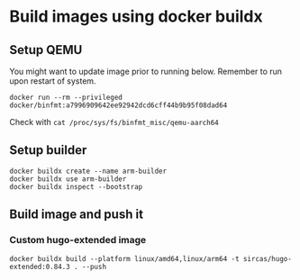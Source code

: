 # Build images using docker buildx

## Setup QEMU

You might want to update image prior to running below. Remember to run upon restart of system.

```
docker run --rm --privileged docker/binfmt:a7996909642ee92942dcd6cff44b9b95f08dad64
```

Check with `cat /proc/sys/fs/binfmt_misc/qemu-aarch64`


## Setup builder
```
docker buildx create --name arm-builder
docker buildx use arm-builder
docker buildx inspect --bootstrap
```

## Build image and push it

### Custom hugo-extended image
```
docker buildx build --platform linux/amd64,linux/arm64 -t sircas/hugo-extended:0.84.3 . --push 
```
